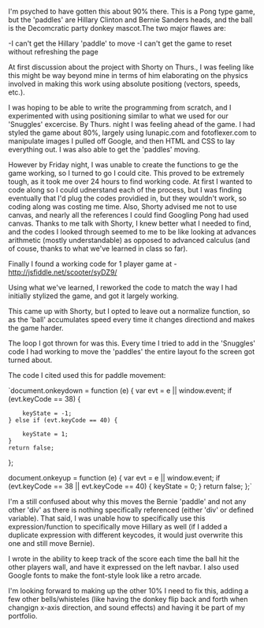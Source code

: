 I'm psyched to have gotten this about 90% there. This is a Pong type game, but the 'paddles' are Hillary Clinton and Bernie Sanders heads, and the ball is the Decomcratic party donkey mascot.The two major flawes are:

-I can't get the Hillary 'paddle' to move
-I can't get the game to reset without refreshing the page

At first discussion about the project with Shorty on Thurs., I was feeling like this might be way beyond mine in terms of him elaborating on the physics involved in making this work using absolute positiong (vectors, speeds, etc.).

I was hoping to be able to write the programming from scratch, and I experimented with using positioning similar to what we used for our 'Snuggles' excercise. By Thurs. night I was feeling ahead of the game. I had styled the game about 80%, largely using lunapic.com and fotoflexer.com to manipulate images I pulled off Google, and then HTML and CSS to lay everything out. I was also able to get the 'paddles' moving.

However by Friday night, I was unable to create the functions to ge the game working, so I turned to go I could cite. This proved to be extremely tough, as it took me over 24 hours to find working code. At first I wanted to code along so I could udnerstand each of the process, but I was finding eventually that I'd plug the codes providied in, but they wouldn't work, so coding along was costing me time. Also, Shorty advised me not to use canvas, and nearly all the references I could find Googling Pong had used canvas. Thanks to me talk with Shorty, I knew better what I needed to find, and the codes I looked through seemed to me to be like looking at advances arithmetic (mostly understandable) as opposed to advanced calculus (and of couse, thanks to what we've learned in class so far).

Finally I found a working code for 1 player game at - http://jsfiddle.net/scooter/syDZ9/

Using what we've learned, I reworked the code to match the way I had initially stylized the game, and got it largely working.

This came up with Shorty, but I opted to leave out a normalize function, so as the 'ball' accumulates speed every time it changes directiond and makes the game harder.

The loop I got thrown for was this. Every time I tried to add in the 'Snuggles' code I had working to move the 'paddles' the entire layout fo the screen got turned about.

The code I cited used this for paddle movement:

`document.onkeydown = function (e) {
    var evt = e || window.event;
    if (evt.keyCode == 38) {

        keyState = -1;
    } else if (evt.keyCode == 40) {

        keyState = 1;
    }
    return false;
};

document.onkeyup = function (e) {
    var evt = e || window.event;
    if (evt.keyCode == 38 || evt.keyCode == 40) {
        keyState = 0;
    }
    return false;
};`

I'm a still confused about why this moves the Bernie 'paddle' and not any other 'div' as there is nothing specifically referenced (either 'div' or defined variable). That said, I was unable how to specifically use this expression/function to specifically move Hillary as well (if I added a duplicate expression with different keycodes, it would just overwrite this one and still move Bernie).

I wrote in the ability to keep track of the score each time the ball hit the other players wall, and have it expressed on the left navbar. I also used Google fonts to make the font-style look like a retro arcade.

I'm looking forward to making up the other 10% I need to fix this, adding a few other bells/whisteles (like having the donkey flip back and forth when changign x-axis direction, and sound effects) and having it be part of my portfolio.


